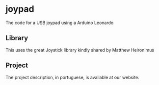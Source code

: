 # joypad
The code for a USB joypad using a Arduino Leonardo

## Library

This uses the great Joystick library kindly shared by Matthew Heironimus

## Project

The project description, in portuguese, is available at our website.
